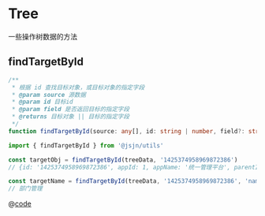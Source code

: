 # Tree

一些操作树数据的方法

## findTargetById

```ts
/**
 * 根据 id 查找目标对象，或目标对象的指定字段
 * @param source 源数据
 * @param id 目标id
 * @param field 是否返回目标的指定字段
 * @returns 目标对象 || 目标的指定字段
 */
function findTargetById(source: any[], id: string | number, field?: string): any;
```

<CodeGroup>

<CodeGroupItem title="code">

```ts
import { findTargetById } from '@jsjn/utils'

const targetObj = findTargetById(treeData, '1425374958969872386') 
// {id: '1425374958969872386', appId: 1, appName: '统一管理平台', parentId: '1424688522159378434', …}

const targetName = findTargetById(treeData, '1425374958969872386', 'name') 
// 部门管理
```

</CodeGroupItem>

<CodeGroupItem title="treeData.json">

@[code](@demoroot/Tree/data/treeData.json)

</CodeGroupItem>

</CodeGroup>
